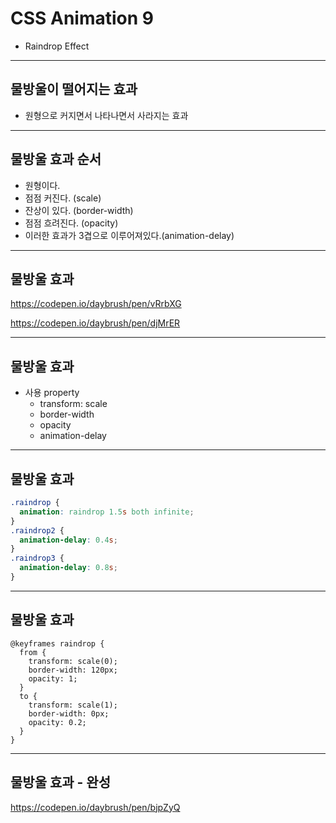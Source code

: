 # CSS Animation 9
* Raindrop Effect


---
## 물방울이 떨어지는 효과
* 원형으로 커지면서 나타나면서 사라지는 효과

---
## 물방울 효과 순서
* 원형이다.
* 점점 커진다. (scale)
* 잔상이 있다. (border-width)
* 점점 흐려진다. (opacity)
* 이러한 효과가 3겹으로 이루어져있다.(animation-delay)

---
## 물방울 효과
https://codepen.io/daybrush/pen/vRrbXG

https://codepen.io/daybrush/pen/djMrER

---
## 물방울 효과
* 사용 property
	* transform: scale
	* border-width
	* opacity
	* animation-delay
---
## 물방울 효과

```css
.raindrop {
  animation: raindrop 1.5s both infinite;
}
.raindrop2 {
  animation-delay: 0.4s;
}
.raindrop3 {
  animation-delay: 0.8s;
}
```
---
## 물방울 효과
```
@keyframes raindrop {
  from {
    transform: scale(0);
    border-width: 120px;
    opacity: 1;
  }
  to {
    transform: scale(1);
    border-width: 0px;
    opacity: 0.2;
  }
}
```
---
## 물방울 효과 - 완성

https://codepen.io/daybrush/pen/bjpZyQ